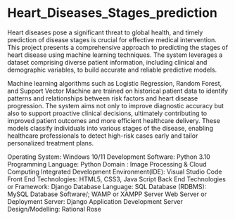 # Heart_Diseases_Stages_prediction

Heart diseases pose a significant threat to global health, and timely prediction of disease stages is crucial for effective medical intervention. This project presents a comprehensive approach to predicting the stages of heart disease using machine learning techniques. The system leverages a dataset comprising diverse patient information, including clinical and demographic variables, to build accurate and reliable predictive models.

Machine learning algorithms such as Logistic Regression, Random Forest, and Support Vector Machine are trained on historical patient data to identify patterns and relationships between risk factors and heart disease progression. The system aims not only to improve diagnostic accuracy but also to support proactive clinical decisions, ultimately contributing to improved patient outcomes and more efficient healthcare delivery. These models classify individuals into various stages of the disease, enabling healthcare professionals to detect high-risk cases early and tailor personalized treatment plans. 


Operating System: Windows 10/11
Development Software: Python 3.10
Programming Language: Python
Domain : Image Processing & Cloud Computing
Integrated Development Environment(IDE): Visual Studio Code
Front End Technologies: HTML5, CSS3, Java Script
Back End Technologies or Framework: Django
Database Language: SQL
Database (RDBMS): MySQL
Database Software/; WAMP or XAMPP Server
Web Server or Deployment Server: Django Application Development Server
Design/Modelling: Rational Rose
